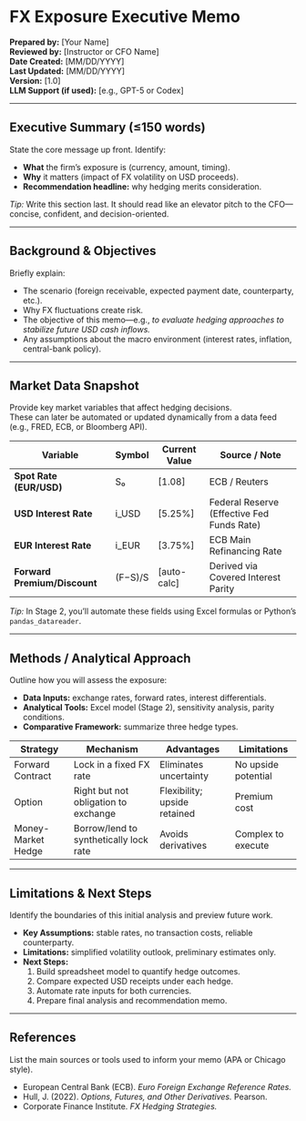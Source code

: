 # **FX Exposure Executive Memo**

**Prepared by:** [Your Name]  
**Reviewed by:** [Instructor or CFO Name]  
**Date Created:** [MM/DD/YYYY]  
**Last Updated:** [MM/DD/YYYY]  
**Version:** [1.0]  
**LLM Support (if used):** [e.g., GPT-5 or Codex]

---

## **Executive Summary (≤150 words)**  
State the core message up front. Identify:  
- **What** the firm’s exposure is (currency, amount, timing).  
- **Why** it matters (impact of FX volatility on USD proceeds).  
- **Recommendation headline:** why hedging merits consideration.  

*Tip:* Write this section last. It should read like an elevator pitch to the CFO—concise, confident, and decision-oriented.

---

## **Background & Objectives**  
Briefly explain:  
- The scenario (foreign receivable, expected payment date, counterparty, etc.).  
- Why FX fluctuations create risk.  
- The objective of this memo—e.g., *to evaluate hedging approaches to stabilize future USD cash inflows.*  
- Any assumptions about the macro environment (interest rates, inflation, central-bank policy).

---

## **Market Data Snapshot**  
Provide key market variables that affect hedging decisions.  
These can later be automated or updated dynamically from a data feed (e.g., FRED, ECB, or Bloomberg API).

| Variable | Symbol | Current Value | Source / Note |
|-----------|---------|----------------|----------------|
| **Spot Rate (EUR/USD)** | S₀ | [1.08] | ECB / Reuters |
| **USD Interest Rate** | i_USD | [5.25%] | Federal Reserve (Effective Fed Funds Rate) |
| **EUR Interest Rate** | i_EUR | [3.75%] | ECB Main Refinancing Rate |
| **Forward Premium/Discount** | (F−S)/S | [auto-calc] | Derived via Covered Interest Parity |

*Tip:* In Stage 2, you’ll automate these fields using Excel formulas or Python’s `pandas_datareader`.

---

## **Methods / Analytical Approach**  
Outline how you will assess the exposure:  
- **Data Inputs:** exchange rates, forward rates, interest differentials.  
- **Analytical Tools:** Excel model (Stage 2), sensitivity analysis, parity conditions.  
- **Comparative Framework:** summarize three hedge types.  

| Strategy | Mechanism | Advantages | Limitations |
|-----------|------------|-------------|--------------|
| Forward Contract | Lock in a fixed FX rate | Eliminates uncertainty | No upside potential |
| Option | Right but not obligation to exchange | Flexibility; upside retained | Premium cost |
| Money-Market Hedge | Borrow/lend to synthetically lock rate | Avoids derivatives | Complex to execute |

---

## **Limitations & Next Steps**  
Identify the boundaries of this initial analysis and preview future work.  
- **Key Assumptions:** stable rates, no transaction costs, reliable counterparty.  
- **Limitations:** simplified volatility outlook, preliminary estimates only.  
- **Next Steps:**  
  1. Build spreadsheet model to quantify hedge outcomes.  
  2. Compare expected USD receipts under each hedge.  
  3. Automate rate inputs for both currencies.  
  4. Prepare final analysis and recommendation memo.  

---

## **References**  
List the main sources or tools used to inform your memo (APA or Chicago style).  
- European Central Bank (ECB). *Euro Foreign Exchange Reference Rates.*  
- Hull, J. (2022). *Options, Futures, and Other Derivatives.* Pearson.  
- Corporate Finance Institute. *FX Hedging Strategies.*
